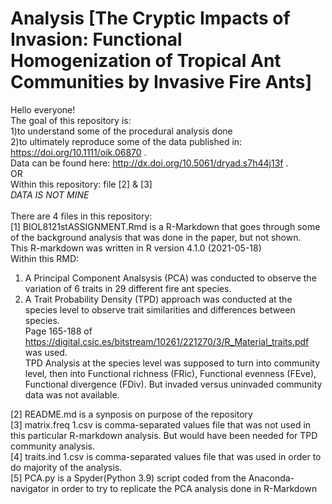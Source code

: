 # Analysis [The Cryptic Impacts of Invasion: Functional Homogenization of Tropical Ant Communities by Invasive Fire Ants]
Hello everyone!\
The goal of this repository is: \
1)to understand some of the procedural analysis done \
2)to ultimately reproduce some of the data published in: https://doi.org/10.1111/oik.06870 .\
Data can be found here: http://dx.doi.org/10.5061/dryad.s7h44j13f .\
OR \
Within this repository: file [2] & [3] \
*DATA IS NOT MINE*\
 \
There are 4 files in this repository:\
[1] BIOL8121stASSIGNMENT.Rmd is a R-Markdown that goes through some of the background analysis that was done in the paper, but not shown.\
This R-markdown was written in R version 4.1.0 (2021-05-18)\
Within this RMD:
1) A Principal Component Analsysis (PCA) was conducted to observe the variation of 6 traits in 29 different fire ant species.
2) A Trait Probability Density (TPD) approach was conducted at the species level to observe trait similarities and differences between species.\
Page 165-188 of https://digital.csic.es/bitstream/10261/221270/3/R_Material_traits.pdf was used. \
TPD Analysis at the species level was supposed to turn into community level, then into Functional richness (FRic), Functional evenness (FEve), Functional divergence (FDiv). But invaded versus uninvaded community data was not available. 

[2] README.md is a synposis on purpose of the repository \
[3] matrix.freq 1.csv is comma-separated values file that was not used in this particular R-markdown analysis. But would have been needed for TPD community analysis. \
[4] traits.ind 1.csv is comma-separated values file that was used in order to do majority of the analysis.\
[5] PCA.py is a Spyder(Python 3.9) script coded from the Anaconda-navigator in order to try to replicate the PCA analysis done in R-Markdown
